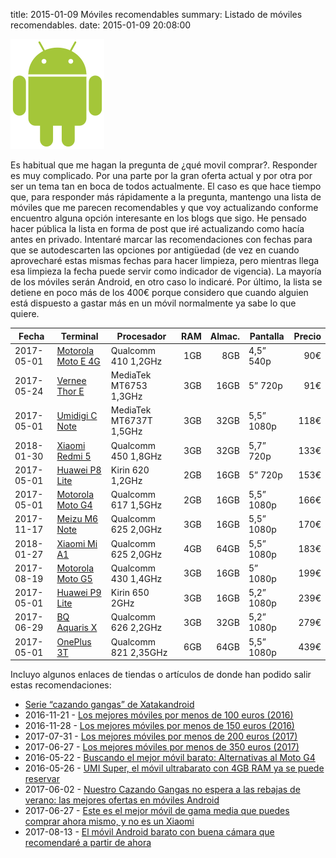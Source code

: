 title: 2015-01-09 Móviles recomendables
summary: Listado de móviles recomendables.
date: 2015-01-09 20:08:00

![Android Logo](/images/posts/android_robot.png)

Es habitual que me hagan la pregunta de ¿qué movil comprar?. Responder es muy complicado. Por una parte por la gran oferta actual y por otra por ser un tema tan en boca de todos actualmente. El caso es que hace tiempo que, para responder más rápidamente a la pregunta, mantengo una lista de móviles que me parecen recomendables y que voy actualizando conforme encuentro alguna opción interesante en los blogs que sigo. He pensado hacer pública la lista en forma de post que iré actualizando como hacía antes en privado. Intentaré marcar las recomendaciones con fechas para que se autodescarten las opciones por antigüedad (de vez en cuando aprovecharé estas mismas fechas para hacer limpieza, pero mientras llega esa limpieza la fecha puede servir como indicador de vigencia). La mayoría de los móviles serán Android, en otro caso lo indicaré. Por último, la lista se detiene en poco más de los 400€ porque considero que cuando alguien está dispuesto a gastar más en un móvil normalmente ya sabe lo que quiere.

| Fecha      | Terminal                                                                                                                                                                                                                  | Procesador              | RAM | Almac. | Pantalla   | Precio |
|------------|---------------------------------------------------------------------------------------------------------------------------------------------------------------------------------------------------------------------------|-------------------------|----:|-------:|------------|-------:|
| 2017-05-01 | [Motorola Moto E 4G](http://www.pccomponentes.com/motorola_moto_e_4g_blanco_libre.html)                                                                                                                                   | Qualcomm 410 1,2GHz     | 1GB |    8GB | 4,5” 540p  |    90€ |
| 2017-05-24 | [Vernee Thor E](https://es.aliexpress.com/store/product/Vernee-Thor-E-4G-Mobile-Phone-5-0-inch-HD-IPS-Octa-Core-Android-7-0/712948_32807891097.html)                                                                                                                                   | MediaTek MT6753 1,3GHz  | 3GB |   16GB | 5” 720p    |    91€ |
| 2017-05-01 | [Umidigi C Note](https://www.banggood.com/UMIDIGI-C-NOTE-5_5-inch-3GB-RAM-32GB-ROM-MTK6737T-Quad-core-4G-Smartphone-p-1136565.html?utm_source=tradetracker&utm_medium=tradetracker_sp&utm_campaign=12&utm_content=219346) | MediaTek MT6737T 1,5GHz | 3GB |   32GB | 5,5” 1080p |   118€ |
| 2018-01-30 | [Xiaomi Redmi 5](https://www.gearbest.com/cell-phones/pp_1509271.html)                                                                                                                                                                      | Qualcomm 450 1,8GHz        | 3GB |   32GB | 5,7” 720p    |   133€ |
| 2017-05-01 | [Huawei P8 Lite](http://www.amazon.es/dp/B00W1KSK86)                                                                                                                                                                      | Kirin 620 1,2GHz        | 2GB |   16GB | 5” 720p    |   153€ |
| 2017-05-01 | [Motorola Moto G4](https://www.amazon.es/dp/B01FLZCBA0)                                                                                                                                                                   | Qualcomm 617 1,5GHz     | 2GB |   16GB | 5,5” 1080p |   166€ |
| 2017-11-17 | [Meizu M6 Note](http://es.engadget.com/2017/10/23/meizu-m6-note-analisis-review-fotos/)                                                                                                                                                                   | Qualcomm 625 2,0GHz     | 3GB |   16GB | 5,5” 1080p |   170€ |
| 2018-01-27 | [Xiaomi Mi A1](https://www.gearbest.com/cell-phones/pp_1521066.html?wid=4)                                                                                                                                                                   | Qualcomm 625 2,0GHz     | 4GB |   64GB | 5,5” 1080p |   183€ |
| 2017-08-19 | [Motorola Moto G5](https://www.amazon.es/dp/B06XJ8PDCT)                                                                                                                                                                   | Qualcomm 430 1,4GHz     | 3GB |   16GB | 5” 1080p |   199€ |
| 2017-05-01 | [Huawei P9 Lite](https://www.amazon.es/dp/B01DYN5OLE)                                                                                                                                                                     | Kirin 650 2GHz          | 3GB |   16GB | 5,2” 1080p |   239€ |
| 2017-06-29 | [BQ Aquaris X](https://www.amazon.es/dp/B06XQ18LYJ)                                                                                                                                                                     | Qualcomm 626 2,2GHz          | 3GB |   32GB | 5,2” 1080p |   279€ |
| 2017-05-01 | [OnePlus 3T](https://oneplus.net/es/3t)                                                                                                                                                                                   | Qualcomm 821 2,35GHz    | 6GB |   64GB | 5,5” 1080p |   439€ |

Incluyo algunos enlaces de tiendas o artículos de donde han podido salir estas recomendaciones:

* [Serie “cazando gangas” de Xatakandroid](http://www.xatakandroid.com/tag/cazando-gangas)
* 2016-11-21 - [Los mejores móviles por menos de 100 euros (2016)](http://www.elandroidelibre.com/2016/11/que-movil-comprar-por-menos-de-100-euros-android.html)
* 2016-11-28 - [Los mejores móviles por menos de 150 euros (2016)](http://www.elandroidelibre.com/2016/11/los-mejores-moviles-menos-150-euros-2016.html)
* 2017-07-31 - [Los mejores móviles por menos de 200 euros (2017)](https://elandroidelibre.elespanol.com/2017/07/los-mejores-moviles-por-menos-de-200-euros-julio-2017.html)
* 2017-06-27 - [Los mejores móviles por menos de 350 euros (2017)](https://elandroidelibre.elespanol.com/2017/06/los-mejores-moviles-por-menos-de-350-euros-junio-2017.html)
* 2016-05-22 - [Buscando el mejor móvil barato: Alternativas al Moto G4](http://www.elandroidelibre.com/2016/05/alternativas-al-moto-g4.html)
* 2016-05-26 - [UMI Super, el móvil ultrabarato con 4GB RAM ya se puede reservar](http://www.elandroidelibre.com/2016/05/umi-super-movil-ultrabarato-4gb-reservar.html)
* 2017-06-02 - [Nuestro Cazando Gangas no espera a las rebajas de verano: las mejores ofertas en móviles Android](https://www.xatakandroid.com/xatakandroid/nuestro-cazando-gangas-no-espera-a-las-rebajas-de-verano-las-mejores-ofertas-en-moviles-android)
* 2017-06-27 - [Este es el mejor móvil de gama media que puedes comprar ahora mismo, y no es un Xiaomi](https://andro4all.com/2017/06/gama-media-mejor-movil)
* 2017-08-13 - [El móvil Android barato con buena cámara que recomendaré a partir de ahora](https://elandroidelibre.elespanol.com/2017/08/movil-android-barato-buena-camara-recomendare.html)
